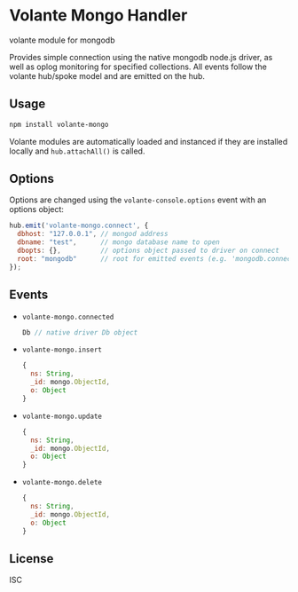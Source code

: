 # Volante Mongo Handler

volante module for mongodb

Provides simple connection using the native mongodb node.js driver, as well as
oplog monitoring for specified collections. All events follow the volante hub/spoke
model and are emitted on the hub.

## Usage

```bash
npm install volante-mongo
```

Volante modules are automatically loaded and instanced if they are installed locally and `hub.attachAll()` is called.

## Options

Options are changed using the `volante-console.options` event with an options object:

```js
hub.emit('volante-mongo.connect', {
  dbhost: "127.0.0.1", // mongod address
  dbname: "test",      // mongo database name to open
  dbopts: {},          // options object passed to driver on connect
  root: "mongodb"      // root for emitted events (e.g. 'mongodb.connected')
});
```

## Events

- `volante-mongo.connected`
  ```js
  Db // native driver Db object
  ```
- `volante-mongo.insert`
  ```js
  {
    ns: String,
    _id: mongo.ObjectId,
    o: Object
  }
  ```
- `volante-mongo.update`
  ```js
  {
    ns: String,
    _id: mongo.ObjectId,
    o: Object
  }
  ```
- `volante-mongo.delete`
  ```js
  {
    ns: String,
    _id: mongo.ObjectId,
    o: Object
  }
  ```

## License

ISC